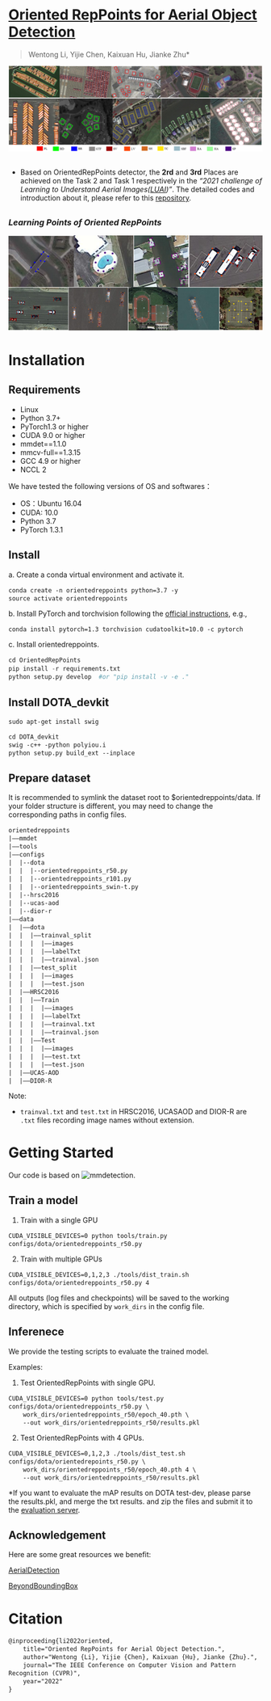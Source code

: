 # [Oriented RepPoints for Aerial Object Detection](https://arxiv.org/pdf/2105.11111.pdf)
> Wentong Li, Yijie Chen, Kaixuan Hu, Jianke Zhu*

![](https://github.com/LiWentomng/OrientedRepPoints/blob/main/docs/visualization.png)

##
* Based on OrientedRepPoints detector, the **2rd**  and **3rd** Places are achieved on the Task 2 and Task 1 respectively in the *“2021 challenge of Learning to Understand Aerial Images([LUAI](https://captain-whu.github.io/LUAI2021/tasks.html))”*. The detailed codes and introduction about it, please refer to this [repository](https://github.com/hukaixuan19970627/OrientedRepPoints_DOTA).


##
### *Learning Points of Oriented RepPoints*
![Learning Adative Points](https://github.com/LiWentomng/OrientedRepPoints/blob/main/docs/learning_points.png)

# Installation
## Requirements
* Linux
* Python 3.7+ 
* PyTorch1.3 or higher
* CUDA 9.0 or higher
* mmdet==1.1.0
* mmcv-full==1.3.15
* GCC 4.9 or higher
* NCCL 2

We have tested the following versions of OS and softwares：
* OS：Ubuntu 16.04
* CUDA: 10.0
* Python 3.7
* PyTorch 1.3.1

## Install 
a. Create a conda virtual environment and activate it.  
```
conda create -n orientedreppoints python=3.7 -y 
source activate orientedreppoints
```
b. Install PyTorch and torchvision following the [official instructions](https://pytorch.org/get-started/previous-versions/), e.g.,
```
conda install pytorch=1.3 torchvision cudatoolkit=10.0 -c pytorch
```
c. Install orientedreppoints.

```python 
cd OrientedRepPoints
pip install -r requirements.txt
python setup.py develop  #or "pip install -v -e ."
```

## Install DOTA_devkit

```
sudo apt-get install swig
```
```
cd DOTA_devkit
swig -c++ -python polyiou.i
python setup.py build_ext --inplace
```
## Prepare dataset
It is recommended to symlink the dataset root to $orientedreppoints/data. If your folder structure is different, you may need to change the corresponding paths in config files.
```
orientedreppoints
|——mmdet
|——tools
|——configs
|  |--dota
|  |  |--orientedreppoints_r50.py
|  |  |--orientedreppoints_r101.py
|  |  |--orientedreppoints_swin-t.py
|  |--hrsc2016
|  |--ucas-aod
|  |--dior-r
|——data
|  |——dota
|  |  |——trainval_split
|  |  |  |——images
|  |  |  |——labelTxt
|  |  |  |——trainval.json
|  |  |——test_split
|  |  |  |——images
|  |  |  |——test.json
|  |——HRSC2016
|  |  |——Train
|  |  |  |——images
|  |  |  |——labelTxt
|  |  |  |——trainval.txt
|  |  |  |——trainval.json
|  |  |——Test
|  |  |  |——images
|  |  |  |——test.txt
|  |  |  |——test.json
|  |——UCAS-AOD
|  |——DIOR-R
```
Note:
* `trainval.txt` and `test.txt` in HRSC2016, UCASAOD and DIOR-R are `.txt` files recording image names without extension.


# Getting Started 
Our code is based on ![mmdetection](https://github.com/open-mmlab/mmdetection). 

## Train a model

1. Train  with a single GPU 

```shell
CUDA_VISIBLE_DEVICES=0 python tools/train.py  configs/dota/orientedreppoints_r50.py
```

2. Train with multiple GPUs

```shell
CUDA_VISIBLE_DEVICES=0,1,2,3 ./tools/dist_train.sh configs/dota/orientedreppoints_r50.py 4
```
All outputs (log files and checkpoints) will be saved to the working directory,
which is specified by `work_dirs` in the config file.

## Inferenece 
We provide the testing scripts to evaluate the trained model.

Examples:

1. Test OrientedRepPoints with single GPU.

```shell
CUDA_VISIBLE_DEVICES=0 python tools/test.py configs/dota/orientedreppoints_r50.py \
    work_dirs/orientedreppoints_r50/epoch_40.pth \ 
    --out work_dirs/orientedreppoints_r50/results.pkl

```
2. Test OrientedRepPoints with 4 GPUs.
```shell
CUDA_VISIBLE_DEVICES=0,1,2,3 ./tools/dist_test.sh configs/dota/orientedrepoints_r50.py \
    work_dirs/orientedreppoints_r50/epoch_40.pth 4 \ 
    --out work_dirs/orientedreppoints_r50/results.pkl
```

*If you want to evaluate the mAP results on DOTA test-dev, please parse the results.pkl, and merge the txt results. and zip the files  and submit it to the  [evaluation server](https://captain-whu.github.io/DOTA/index.html).



## Acknowledgement

Here are some great resources we benefit:

[AerialDetection](https://github.com/dingjiansw101/AerialDetection)

[BeyondBoundingBox](https://github.com/SDL-GuoZonghao/BeyondBoundingBox)


# Citation 

```shell
@inproceeding{li2022oriented,
	title="Oriented RepPoints for Aerial Object Detection.",
	author="Wentong {Li}, Yijie {Chen}, Kaixuan {Hu}, Jianke {Zhu}.",
	journal="The IEEE Conference on Computer Vision and Pattern Recognition (CVPR)",
	year="2022"
}

```


